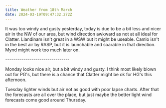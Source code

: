 ```yaml
---
title: Weather from 18th March
date: 2024-03-19T09:47:32.272Z
---
```

It was too windy and gusty yesterday,  today is due to be a bit less and nicer air in the NW of our area, but wind direction awkward as not at all ideal for Clatter.  Llandinam isn't great in a WSW but it might be useable.  Camlo isn't in the best air by RASP, but it is launchable and soarable in that direction.  Mynd might work too much later on.

\--------------------------------



Monday looks nice air, but a bit windy and gusty.  I think most likely blown out for PG's, but there is a chance that Clatter might be ok for HG's this afternoon.

Tuesday lighter winds but air not as good with poor lapse charts.  After that the forecasts are all over the place, but just maybe the better light wind forecasts come good around Thursday.